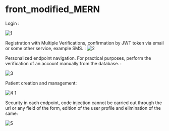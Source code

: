 # front_modified_MERN
Login :

![1](https://user-images.githubusercontent.com/95058605/226396687-72b9551f-e512-4992-9f5e-b8d36a8946cf.gif)

Registration with Multiple Verifications, confirmation by JWT token via email or some other service, example SMS. :
![2](https://user-images.githubusercontent.com/95058605/226398741-83d43168-e23a-4f64-8a48-33d64d8bd1a0.gif)

Personalized endpoint navigation. For practical purposes, perform the verification of an account manually from the database. :

![3](https://user-images.githubusercontent.com/95058605/226400422-77b12f74-2690-43e3-92c6-c92b6583ea88.gif)


Patient creation and management:

![4 1](https://user-images.githubusercontent.com/95058605/226404857-2d5f994a-ebab-421a-8e50-12efe4e02712.gif)

Security in each endpoint, code injection cannot be carried out through the url or any field of the form, edition of the user profile and elimination of the same:

![5](https://user-images.githubusercontent.com/95058605/226407736-54965c0d-39b2-4182-8d38-8f8714701551.gif)

